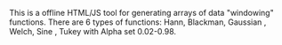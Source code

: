 This is a offline HTML/JS tool for generating arrays of data "windowing" functions. There are 6 types of functions: Hann, Blackman, Gaussian , Welch, Sine , Tukey with Alpha set 0.02-0.98.
